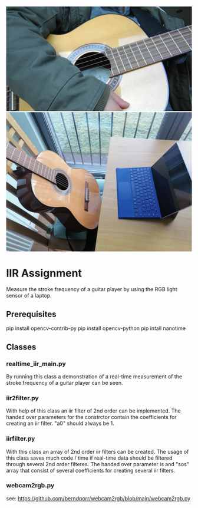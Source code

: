![Alt text](https://github.com/AnnaBregulla/dsp/blob/IIR-Assignment/guitar.jpg)
![Alt text](https://github.com/AnnaBregulla/dsp/blob/IIR-Assignment/set-up.jpg)
# IIR Assignment
Measure the stroke frequency of a guitar player by using the RGB light sensor of a laptop.
## Prerequisites
pip install opencv-contrib-py
pip install  opencv-python
pip intall nanotime
## Classes
### realtime_iir_main.py
By running this class a demonstration of a real-time measurement of the stroke frequency of a guitar player can be seen.
### iir2filter.py
With help of this class an iir filter of 2nd order can be implemented.
The handed over parameters for the constrctor contain the coefficients for creating an iir filter. "a0" should always be 1.
### iirfilter.py
With this class an array of 2nd order iir filters can be created. The usage of this class saves much code / time if real-time data should be filtered through several 2nd order filteres. The handed over parameter is and "sos" array that consist of several coefficients for creating several iir filters.
### webcam2rgb.py
see: https://github.com/berndporr/webcam2rgb/blob/main/webcam2rgb.py
